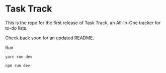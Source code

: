 # Task Track

This is the repo for the first release of Task Track, an All-In-One tracker for to-do lists.

Check back soon for an updated README.

Run
```shell
yarn run dev
```
```shell
npm run dev
```
